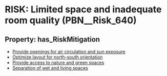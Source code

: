 # RISK: __Limited space and inadequate room quality__ (PBN__Risk_640)

## Property: has_RiskMitigation

* [Provide openings for air circulation and sun exposure](PBN__RiskMitigation_884)
* [Optimize layout for north-south orientation](PBN__RiskMitigation_885)
* [Provide access to nature and green spaces](PBN__RiskMitigation_886)
* [Separation of wet and living spaces](PBN__RiskMitigation_887)

